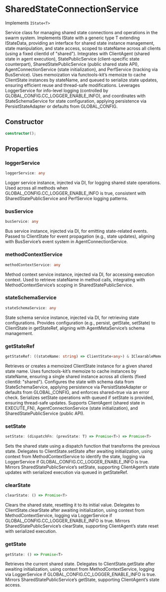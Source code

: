 # SharedStateConnectionService

Implements `IState<T>`

Service class for managing shared state connections and operations in the swarm system.
Implements IState with a generic type T extending IStateData, providing an interface for shared state instance management, state manipulation, and state access, scoped to stateName across all clients (using a fixed clientId of "shared").
Integrates with ClientAgent (shared state in agent execution), StatePublicService (client-specific state counterpart), SharedStatePublicService (public shared state API), AgentConnectionService (state initialization), and PerfService (tracking via BusService).
Uses memoization via functools-kit’s memoize to cache ClientState instances by stateName, and queued to serialize state updates, ensuring efficient reuse and thread-safe modifications.
Leverages LoggerService for info-level logging (controlled by GLOBAL_CONFIG.CC_LOGGER_ENABLE_INFO), and coordinates with StateSchemaService for state configuration, applying persistence via PersistStateAdapter or defaults from GLOBAL_CONFIG.

## Constructor

```ts
constructor();
```

## Properties

### loggerService

```ts
loggerService: any
```

Logger service instance, injected via DI, for logging shared state operations.
Used across all methods when GLOBAL_CONFIG.CC_LOGGER_ENABLE_INFO is true, consistent with SharedStatePublicService and PerfService logging patterns.

### busService

```ts
busService: any
```

Bus service instance, injected via DI, for emitting state-related events.
Passed to ClientState for event propagation (e.g., state updates), aligning with BusService’s event system in AgentConnectionService.

### methodContextService

```ts
methodContextService: any
```

Method context service instance, injected via DI, for accessing execution context.
Used to retrieve stateName in method calls, integrating with MethodContextService’s scoping in SharedStatePublicService.

### stateSchemaService

```ts
stateSchemaService: any
```

State schema service instance, injected via DI, for retrieving state configurations.
Provides configuration (e.g., persist, getState, setState) to ClientState in getStateRef, aligning with AgentMetaService’s schema management.

### getStateRef

```ts
getStateRef: ((stateName: string) => ClientState<any>) & IClearableMemoize<string> & IControlMemoize<string, ClientState<any>>
```

Retrieves or creates a memoized ClientState instance for a given shared state name.
Uses functools-kit’s memoize to cache instances by stateName, ensuring a single shared instance across all clients (fixed clientId: "shared").
Configures the state with schema data from StateSchemaService, applying persistence via PersistStateAdapter or defaults from GLOBAL_CONFIG, and enforces shared=true via an error check.
Serializes setState operations with queued if setState is provided, ensuring thread-safe updates.
Supports ClientAgent (shared state in EXECUTE_FN), AgentConnectionService (state initialization), and SharedStatePublicService (public API).

### setState

```ts
setState: (dispatchFn: (prevState: T) => Promise<T>) => Promise<T>
```

Sets the shared state using a dispatch function that transforms the previous state.
Delegates to ClientState.setState after awaiting initialization, using context from MethodContextService to identify the state, logging via LoggerService if GLOBAL_CONFIG.CC_LOGGER_ENABLE_INFO is true.
Mirrors SharedStatePublicService’s setState, supporting ClientAgent’s state updates with serialized execution via queued in getStateRef.

### clearState

```ts
clearState: () => Promise<T>
```

Clears the shared state, resetting it to its initial value.
Delegates to ClientState.clearState after awaiting initialization, using context from MethodContextService, logging via LoggerService if GLOBAL_CONFIG.CC_LOGGER_ENABLE_INFO is true.
Mirrors SharedStatePublicService’s clearState, supporting ClientAgent’s state reset with serialized execution.

### getState

```ts
getState: () => Promise<T>
```

Retrieves the current shared state.
Delegates to ClientState.getState after awaiting initialization, using context from MethodContextService, logging via LoggerService if GLOBAL_CONFIG.CC_LOGGER_ENABLE_INFO is true.
Mirrors SharedStatePublicService’s getState, supporting ClientAgent’s state access.
